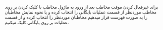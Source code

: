 <p>برای غیرفعال کردن موقت مخاطب بعد از ورود به ماژول مخاطب با کلیک کردن بر روی مخاطب موردنظر از قسمت عملیات بایگانی را انتخاب کرده و یا نحوه نمایش مخاطبان را به صورت فهرست قرار میدهیم مخاطبان موردنظر را انتخاب کرده و از قسمت عملیات بر روی بایگانی کلیک میکنیم.</p>
